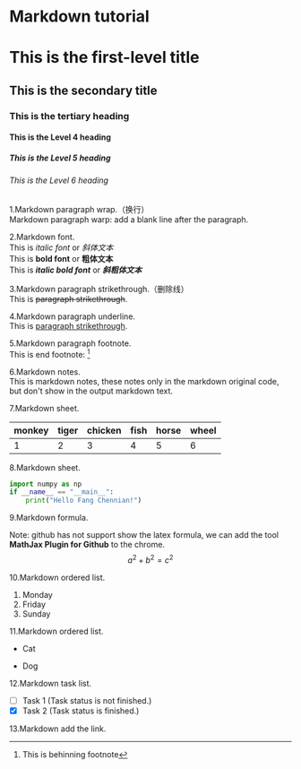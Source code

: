 # Markdown tutorial
# This is the first-level title
## This is the secondary title
### This is the tertiary heading
#### This is the Level 4 heading
##### This is the Level 5 heading
###### This is the Level 6 heading 

1.Markdown paragraph wrap.（换行）  
Markdown paragraph warp: add a blank line after the paragraph.

2.Markdown font.  
This is _italic font_ or _斜体文本_  
This is __bold font__ or __粗体文本__  
This is ___italic  bold font___ or ___斜粗体文本___

3.Markdown paragraph strikethrough.（删除线）  
This is ~~paragraph strikethrough~~.

4.Markdown paragraph underline.  
This is <u>paragraph strikethrough</u>.

5.Markdown paragraph footnote.  
This is end footnote: [^youAreMyeye2021] 

[^youAreMyeye2021]:This is behinning footnote 

6.Markdown notes.  
This is markdown notes, these notes only in the markdown original code, but don't show in the output markdown text.
<!--注释，还没有找到合适注释功能的使用场景-->

7.Markdown sheet.  

| monkey | tiger | chicken | fish | horse | wheel |
| :----- | ----- | ------- | ---- | ----- | ----- |
| 1      | 2     | 3       | 4    | 5     | 6     |

8.Markdown sheet.  

```python
import numpy as np
if __name__ == "__main__":
    print("Hello Fang Chennian!")
```

9.Markdown formula.  

Note: github has not support show the latex formula, we can add the tool **MathJax Plugin for Github** to the chrome.  
$$
a^2 + b^2 = c^2
$$

10.Markdown ordered list.  
1. Monday  
2. Friday  
3. Sunday 

11.Markdown ordered list.  

- Cat  

- Dog

12.Markdown task list.  

- [ ] Task 1  (Task status is not finished.)  
- [x] Task 2  (Task status is finished.)

13.Markdown add the link.  

[1women]: (https://www.baidu.com/)	"baidu"
[2]: https://www.baidu.com/

